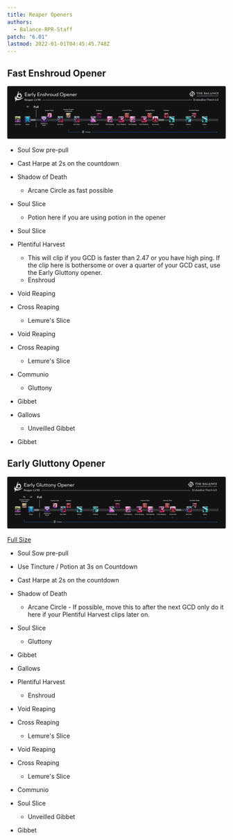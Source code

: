 ```yaml
---
title: Reaper Openers
authors:
  - Balance-RPR-Staff
patch: "6.01"
lastmod: 2022-01-01T04:45:45.748Z
---
```

## Fast Enshroud Opener

![](/img/jobs/rpr/rpr_enshroud_opener.png)

* Soul Sow pre-pull
* Cast Harpe at 2s on the countdown
* Shadow of Death

  * Arcane Circle as fast possible
* Soul Slice

  * Potion here if you are using potion in the opener
* Soul Slice
* Plentiful Harvest

  * This will clip if you GCD is faster than 2.47 or you have high ping. If the clip here is bothersome or over a quarter of your GCD cast, use the Early Gluttony opener.
  * Enshroud
* Void Reaping
* Cross Reaping

  * Lemure's Slice
* Void Reaping
* Cross Reaping

  * Lemure's Slice
* Communio

  * Gluttony
* Gibbet
* Gallows

  * Unveilled Gibbet
* Gibbet

## Early Gluttony Opener

![](/img/jobs/rpr/early_gluttony.png)

[Full Size](https://i.imgur.com/zETY1li.png)

* Soul Sow pre-pull
* Use Tincture / Potion at 3s on Countdown
* Cast Harpe at 2s on the countdown
* Shadow of Death

  * Arcane Circle - If possible, move this to after the next GCD only do it here if your Plentiful Harvest clips later on.
* Soul Slice

  * Gluttony
* Gibbet
* Gallows
* Plentiful Harvest

  * Enshroud
* Void Reaping
* Cross Reaping

  * Lemure's Slice
* Void Reaping
* Cross Reaping

  * Lemure's Slice
* Communio
* Soul Slice

  * Unveilled Gibbet
* Gibbet